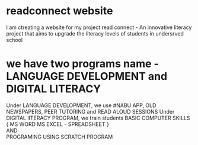 # readconnect website 
I am ctreating a website for my project read connect - An innovative literacy project that aims to upgrade the literacy levels of students in undersrved school  
# we have two programs name - LANGUAGE DEVELOPMENT and DIGITAL LITERACY 
Under LANGUAGE DEVELOPMENT, we use #NABU APP, OLD NEWSPAPERS, PEER TUTORING and READ ALOUD SESSIONS 
Under DIGITAL lITERACY PROGRAM, we train students BASIC COMPUTER SKILLS {
    MS WORD
    MS EXCEL - SPREADSHEET
}  
          AND  
          PROGRAMING USING SCRATCH PROGRAM 